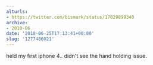 ```yaml
---
alturls:
- https://twitter.com/bismark/status/17029899340
archive:
- 2010-06
date: '2010-06-25T17:13:41+00:00'
slug: '1277486021'
---
```


held my first iphone 4.. didn't see the hand holding issue.

